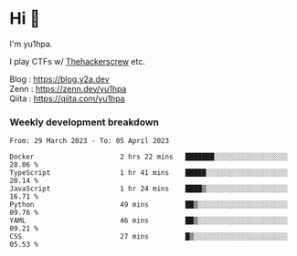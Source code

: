 # Hi 👋

I'm yu1hpa.

I play CTFs w/ [Thehackerscrew](https://www.thehackerscrew.team/) etc.

Blog : https://blog.y2a.dev  
Zenn : https://zenn.dev/yu1hpa  
Qiita : https://qiita.com/yu1hpa  

### Weekly development breakdown

<!--START_SECTION:waka-->

```text
From: 29 March 2023 - To: 05 April 2023

Docker                     2 hrs 22 mins   ███████░░░░░░░░░░░░░░░░░░   28.06 %
TypeScript                 1 hr 41 mins    █████░░░░░░░░░░░░░░░░░░░░   20.14 %
JavaScript                 1 hr 24 mins    ████▒░░░░░░░░░░░░░░░░░░░░   16.71 %
Python                     49 mins         ██▒░░░░░░░░░░░░░░░░░░░░░░   09.76 %
YAML                       46 mins         ██▒░░░░░░░░░░░░░░░░░░░░░░   09.21 %
CSS                        27 mins         █▒░░░░░░░░░░░░░░░░░░░░░░░   05.53 %
```

<!--END_SECTION:waka-->

